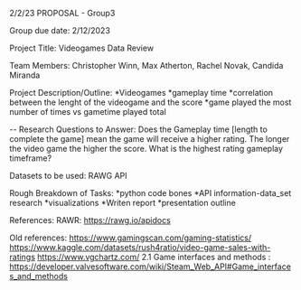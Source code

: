 2/2/23
PROPOSAL - Group3 

Group due date: 2/12/2023

Project Title: Videogames Data Review

Team Members: Christopher Winn, Max Atherton, Rachel Novak, Candida Miranda

Project Description/Outline: 
*Videogames 
*gameplay time
*correlation between the lenght of the videogame and the score
*game played the most number of times vs gametime played total


-- Research Questions to Answer:
Does the Gameplay time [length to complete the game] mean the game will receive a higher rating.
The longer the video game the higher the score.
What is the highest rating gameplay timeframe? 


Datasets to be used: RAWG API

Rough Breakdown of Tasks: 
*python code bones
*API information-data_set research
*visualizations
*Writen report
*presentation outline


References:
 RAWR: https://rawg.io/apidocs


Old references:
https://www.gamingscan.com/gaming-statistics/
https://www.kaggle.com/datasets/rush4ratio/video-game-sales-with-ratings
https://www.vgchartz.com/
 2.1 Game interfaces and methods : https://developer.valvesoftware.com/wiki/Steam_Web_API#Game_interfaces_and_methods
